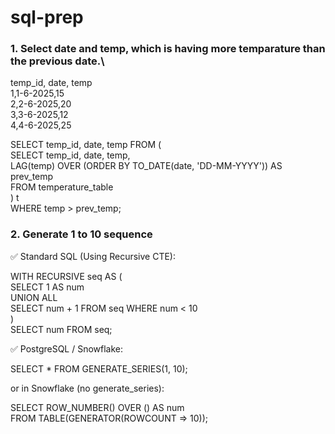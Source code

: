 # sql-prep


### 1. Select date and temp, which is having more temparature than the previous date.\
temp_id, date, temp\
1,1-6-2025,15\
2,2-6-2025,20\
3,3-6-2025,12\
4,4-6-2025,25

SELECT 
    temp_id,
    date,
    temp
FROM (\
    SELECT 
        temp_id,
        date,
        temp,\
        LAG(temp) OVER (ORDER BY TO_DATE(date, 'DD-MM-YYYY')) AS prev_temp\
    FROM temperature_table\
) t\
WHERE temp > prev_temp;


### 2. Generate 1 to 10 sequence 


✅ Standard SQL (Using Recursive CTE):

WITH RECURSIVE seq AS (\
    SELECT 1 AS num\
    UNION ALL\
    SELECT num + 1 FROM seq WHERE num < 10\
)\
SELECT num FROM seq;

✅ PostgreSQL / Snowflake:

SELECT * FROM GENERATE_SERIES(1, 10);

or in Snowflake (no generate_series):

SELECT ROW_NUMBER() OVER () AS num\
FROM TABLE(GENERATOR(ROWCOUNT => 10));
